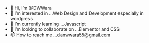 - 👋 Hi, I’m @DWWara
- 👀 I’m interested in ...Web Design and Development especially in wordpress
- 🌱 I’m currently learning ...Javascript
- 💞️ I’m looking to collaborate on ...Elementor and CSS
- 📫 How to reach me ...danwwara55@gmail.com


